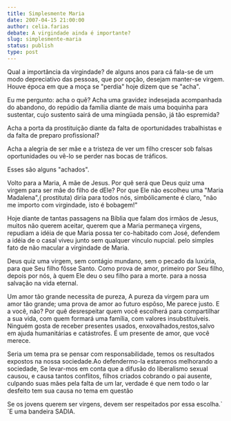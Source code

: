 ```yaml
---
title: Simplesmente Maria
date: 2007-04-15 21:00:00
author: celia.farias
debate: A virgindade ainda é importante?
slug: simplesmente-maria
status: publish 
type: post
---
```


Qual a importância da virgindade? de alguns anos para cá fala-se de um modo depreciativo das pessoas, que por opção, desejam manter-se virgem. Houve época em que a moça se "perdia" hoje dizem que se "acha".  

 Eu me pergunto: acha o quê? Acha uma gravidez indesejada acompanhada do abandono, do repúdio da família diante de mais uma boquinha para sustentar, cujo sustento sairá de uma mingüada pensão, já tão espremida?  

Acha a porta da prostituição diante da falta de oportunidades trabalhistas e da falta de preparo profissional?  

Acha a alegria de ser mãe e a tristeza de ver um filho crescer sob falsas oportunidades ou vê-lo se perder nas bocas de tráficos.  

Esses são alguns "achados".   

Volto para a Maria, A mãe de Jesus. Por quê será que Deus quiz uma virgem para ser mãe do filho de dEle? Por que Ele não escolheu uma "Maria Madalena",( prostituta) diria para todos nós, simbólicamente é claro, "não me importo com virgindade, isto é bobagem!"  

Hoje diante de tantas passagens na Bíblia que falam dos irmãos de Jesus, muitos não querem aceitar, querem que a Maria permaneça virgens, repudiam a idéia de que Maria possa ter co-habitado com José, defendem a idéia de o casal viveu junto sem qualquer vínculo nupcial. pelo simples fato de não macular a virgindade de Maria.   

Deus quiz uma virgem, sem contágio mundano, sem o pecado da luxúria, para que Seu filho fôsse Santo. Como prova de amor, primeiro por Seu filho, depois por nós, à quem Ele deu o seu filho para a morte. para a nossa salvação na vida eternal.  

Um amor tão grande necessita de pureza, A pureza da virgem para um amor tão grande; uma prova de amor ao futuro espôso, Me parece justo. E a você, não? Por quê desrespeitar quem você escolherá para compartilhar a sua vida, com quem formará uma família, com valores insubstituíveis. Ninguém gosta de receber presentes usados, enxovalhados,restos,salvo em ajuda humanitárias e catástrofes. É um presente de amor, que você merece.   

Seria um tema pra se pensar com responsabilidade, temos os resultados expostos na nossa sociedade.Ao defendermo-la estaremos melhorando a sociedade, Se levar-mos em conta que a difusão do liberalismo sexual causou, e causa tantos conflitos, filhos criados cobrando o pai ausente, culpando suas mães pela falta de um lar, verdade é que nem todo o lar desfeito tem sua causa no tema em questão  

Se os jovens querem ser virgens, devem ser respeitados por essa escolha.`´E uma bandeira SADIA.
